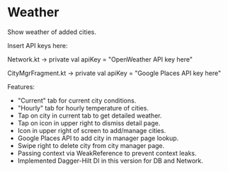 # Weather
Show weather of added cities.

Insert API keys here:

Network.kt -> private val apiKey = "OpenWeather API key here"

CityMgrFragment.kt -> private val apiKey = "Google Places API key here"

Features:

- "Current" tab for current city conditions.
- "Hourly" tab for hourly temperature of cities.
- Tap on city in current tab to get detailed weather.
- Tap on icon in upper right to dismiss detail page.
- Icon in upper right of screen to add/manage cities.
- Google Places API to add city in manager page lookup.
- Swipe right to delete city from city manager page.
- Passing context via WeakReference to prevent context leaks.
- Implemented Dagger-Hilt DI in this version for DB and Network.
